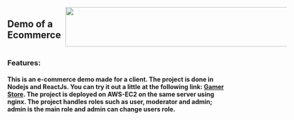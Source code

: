 <div style="display: flex; align-items: center;">
  <h2>Demo of a Ecommerce</h2>
  <img src="https://res.cloudinary.com/dptaul20s/image/upload/v1698088629/logo-wide_m9zv3b.png" width="1800" height="90" style="margin-left: 10px;">
</div>

### Features:

#### This is an e-commerce demo made for a client. The project is done in Nodejs and ReactJs. You can try it out a little at the following link: [Gamer Store](https://gamerstore.nimohe.dev/ "Gamer Store"). The project is deployed on AWS-EC2 on the same server using nginx. The project handles roles such as user, moderator and admin; admin is the main role and admin can change users role.
